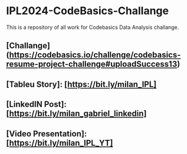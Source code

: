 # IPL2024-CodeBasics-Challange
This is a repository of all work for Codebasics Data Analysis challange.

## [Challange] (https://codebasics.io/challenge/codebasics-resume-project-challenge#uploadSuccess13)

## [Tableu Story]: [https://bit.ly/milan_IPL]

## [LinkedIN Post]: [https://bit.ly/milan_gabriel_linkedin]

## [Video Presentation]: [https://bit.ly/milan_IPL_YT]
